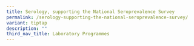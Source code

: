 ```yaml
---
title: Serology, supporting the National Seroprevalence Survey
permalink: /serology-supporting-the-national-seroprevalence-survey/
variant: tiptap
description: ""
third_nav_title: Laboratory Programmes
---
```

